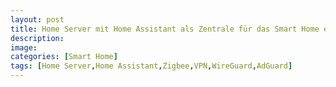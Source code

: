 ```yaml
---
layout: post
title: Home Server mit Home Assistant als Zentrale für das Smart Home einrichten
description:
image:
categories: [Smart Home]
tags: [Home Server,Home Assistant,Zigbee,VPN,WireGuard,AdGuard]
---
```

